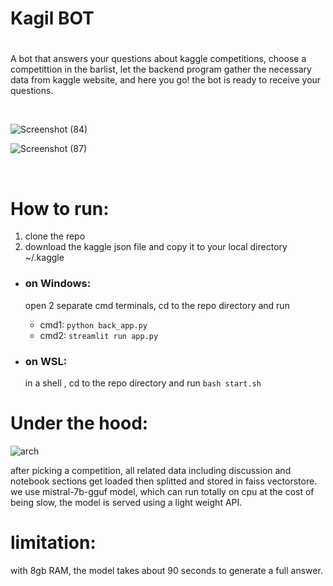 # Kagil BOT
# 
A bot that answers your questions about kaggle competitions, choose a competittion in the barlist, let the backend program gather the necessary data from kaggle website, and here you go! the bot is ready to receive your questions.

<br style=“line-height:10;”> 

![Screenshot (84)](https://github.com/kaoutaar/KaggleBOT/assets/51215027/09618c90-4c2d-4d02-bdf6-cd37e6150260)

![Screenshot (87)](https://github.com/kaoutaar/KaggleBOT/assets/51215027/0b85ff7f-57de-415d-9d87-09f6cf75dbfa)

<br style=“line-height:10;”> 

# How to run:
1. clone the repo
2. download the kaggle json file and copy it to your local directory ~/.kaggle
* ### on Windows:
  open 2 separate cmd terminals, cd to the repo directory and run
  * cmd1: ``` python back_app.py ```
  * cmd2: ``` streamlit run app.py ```
 
* ### on WSL:
  in a shell , cd to the repo directory and run  ``` bash start.sh ```

# Under the hood:


![arch](https://github.com/kaoutaar/KaggleBOT/assets/51215027/586bb542-e713-4985-8a01-033391ddd8ee)

after picking a competition, all related data including discussion and notebook sections get loaded then splitted and stored in faiss vectorstore.
we use mistral-7b-gguf model, which can run totally on cpu at the cost of being slow, the model is served using a light weight API.


# limitation:

with 8gb RAM, the model takes about 90 seconds to generate a full answer.

